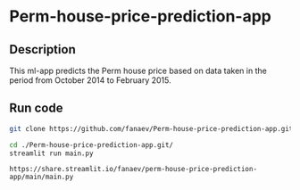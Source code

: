 # Perm-house-price-prediction-app
## Description
This ml-app predicts the Perm house price based on data taken in the period from October 2014 to February 2015.

## Run code

```bash
git clone https://github.com/fanaev/Perm-house-price-prediction-app.git
```
```bash
cd ./Perm-house-price-prediction-app.git/
streamlit run main.py
```
```
https://share.streamlit.io/fanaev/perm-house-price-prediction-app/main/main.py
```

